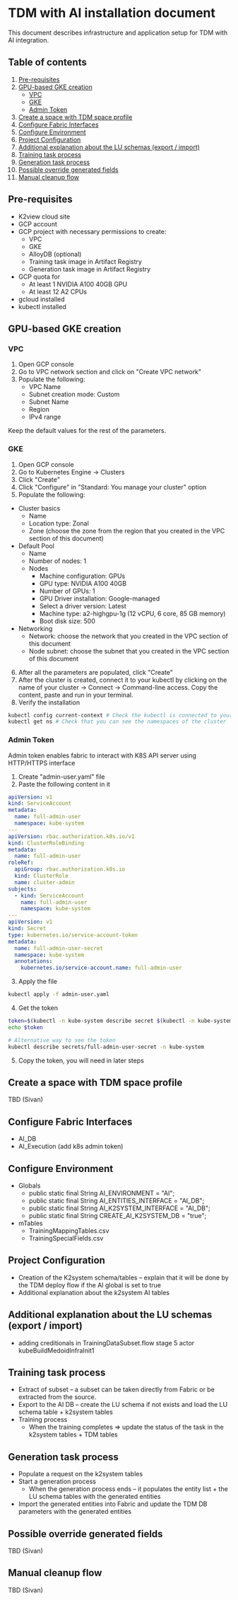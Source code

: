 # TDM with AI installation document

This document describes infrastructure and application setup for TDM with AI integration.

## Table of contents
1. [Pre-requisites](#pre-requisites)
2. [GPU-based GKE creation](#gpu-based-gke-creation)
    - [VPC](#vpc)
    - [GKE](#gke)
    - [Admin Token](#admin-token)
3. [Create a space with TDM space profile](#create-a-space-with-tdm-space-profile)
4. [Configure Fabric Interfaces](#configure-fabric-interfaces)
5. [Configure Environment](#configure-environment)
6. [Project Configuration](#project-configuration)
7. [Additional explanation about the LU schemas (export / import)](#additional-explanation-about-the-lu-schemas-export--import)
8. [Training task process](#training-task-process)
9. [Generation task process](#generation-task-process)
10. [Possible override generated fields](#possible-override-generated-fields)
11. [Manual cleanup flow ](#manual-cleanup-flow)

## Pre-requisites
- K2view cloud site
- GCP account
- GCP project with necessary permissions to create:
    - VPC
    - GKE
    - AlloyDB (optional)
    - Training task image in Artifact Registry
    - Generation task image in Artifact Registry
- GCP quota for
    - At least 1 NVIDIA A100 40GB GPU
    - At least 12 A2 CPUs
- gcloud installed
- kubectl installed

## GPU-based GKE creation
### VPC
1. Open GCP console
2. Go to VPC network section and click on "Create VPC network"
3. Populate the following:
    - VPC Name
    - Subnet creation mode: Custom
    - Subnet Name
    - Region
    - IPv4 range

Keep the default values for the rest of the parameters.

### GKE
1. Open GCP console
2. Go to Kubernetes Engine -> Clusters
3. Click "Create"
4. Click "Configure" in "Standard: You manage your cluster" option
5. Populate the following:
- Cluster basics
    - Name
    - Location type: Zonal
    - Zone (choose the zone from the region that you created in the VPC section of this document)
- Default Pool
    - Name
    - Number of nodes: 1
    - Nodes
        - Machine configuration: GPUs
        - GPU type: NVIDIA A100 40GB
        - Number of GPUs: 1
        - GPU Driver installation: Google-managed
        - Select a driver version: Latest
        - Machine type: a2-highgpu-1g (12 vCPU, 6 core, 85 GB memory)
        - Boot disk size: 500
- Networking
    - Network: choose the network that you created in the VPC section of this document
    - Node subnet: choose the subnet that you created in the VPC section of this document
6. After all the parameters are populated, click "Create"
7. After the cluster is created, connect it to your kubectl by clicking on the name of your cluster -> Connect -> Command-line access. Copy the content, paste and run in your terminal.
8. Verify the installation
```bash
kubectl config current-context # Check the kubectl is connected to your cluster
kubectl get ns # Check that you can see the namespaces of the cluster
```

### Admin Token
Admin token enables fabric to interact with K8S API server using HTTP/HTTPS interface

1. Create "admin-user.yaml" file
2. Paste the following content in it
```yaml
apiVersion: v1
kind: ServiceAccount
metadata:
  name: full-admin-user
  namespace: kube-system
---
apiVersion: rbac.authorization.k8s.io/v1
kind: ClusterRoleBinding
metadata:
  name: full-admin-user
roleRef:
  apiGroup: rbac.authorization.k8s.io
  kind: ClusterRole
  name: cluster-admin
subjects:
  - kind: ServiceAccount
    name: full-admin-user
    namespace: kube-system
---
apiVersion: v1
kind: Secret
type: kubernetes.io/service-account-token
metadata:
  name: full-admin-user-secret
  namespace: kube-system
  annotations:
    kubernetes.io/service-account.name: full-admin-user
```
3. Apply the file
```bash
kubectl apply -f admin-user.yaml
```
4. Get the token
```bash
token=$(kubectl -n kube-system describe secret $(kubectl -n kube-system get secret | grep "full-admin-user-secret" | awk '{print $1}')| grep token: |awk '{print $2}')
echo $token

# Alternative way to see the token
kubectl describe secrets/full-admin-user-secret -n kube-system
```
5. Copy the token, you will need in later steps

## Create a space with TDM space profile
TBD (Sivan)
## Configure Fabric Interfaces
- AI_DB
- AI_Execution (add k8s admin token)
## Configure Environment
- Globals
    - public static final String AI_ENVIRONMENT = "AI";
    - public static final String AI_ENTITIES_INTERFACE = "AI_DB";
    - public static final String AI_K2SYSTEM_INTERFACE = "AI_DB";
    - public static final String CREATE_AI_K2SYSTEM_DB = "true";
- mTables
    - TrainingMappingTables.csv
    - TrainingSpecialFields.csv
## Project Configuration
- Creation of the K2system schema/tables – explain that it will be done by the TDM deploy flow if the AI global is set to true
- Additional explanation about the k2system AI tables
## Additional explanation about the LU schemas (export / import)
- adding creditionals in TrainingDataSubset.flow stage 5 actor kubeBuildMedoidInfraInit1
## Training task process
- Extract of subset – a subset can be taken directly from Fabric or be extracted from the source.
- Export to the AI DB – create the LU schema if not exists and load the LU schema table + k2system tables
- Training process
    - When the training completes => update the status of the task in the k2system tables + TDM tables
## Generation task process
- Populate a request on the k2system tables
- Start a generation process
    - When the generation process ends – it populates the entity list + the LU schema tables with the generated entities
- Import the generated entities into Fabric and update the TDM DB parameters with the generated entities
## Possible override generated fields
TBD (Sivan)
## Manual cleanup flow 
TBD (Sivan)